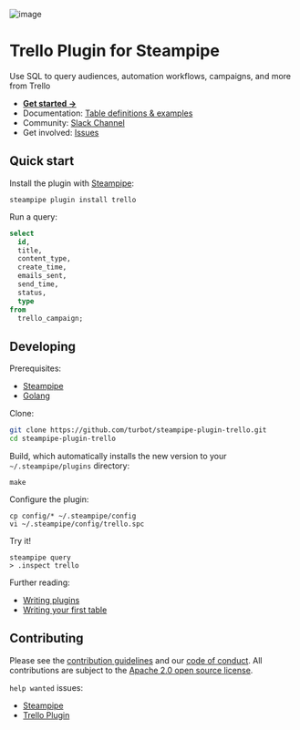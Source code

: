 ![image](https://hub.steampipe.io/images/plugins/turbot/trello-social-graphic.png)

# Trello Plugin for Steampipe

Use SQL to query audiences, automation workflows, campaigns, and more from Trello

- **[Get started →](https://hub.steampipe.io/plugins/turbot/trello)**
- Documentation: [Table definitions & examples](https://hub.steampipe.io/plugins/turbot/trello/tables)
- Community: [Slack Channel](https://steampipe.io/community/join)
- Get involved: [Issues](https://github.com/turbot/steampipe-plugin-trello/issues)

## Quick start

Install the plugin with [Steampipe](https://steampipe.io):

```shell
steampipe plugin install trello
```

Run a query:

```sql
select
  id,
  title,
  content_type,
  create_time,
  emails_sent,
  send_time,
  status,
  type
from
  trello_campaign;
```

## Developing

Prerequisites:

- [Steampipe](https://steampipe.io/downloads)
- [Golang](https://golang.org/doc/install)

Clone:

```sh
git clone https://github.com/turbot/steampipe-plugin-trello.git
cd steampipe-plugin-trello
```

Build, which automatically installs the new version to your `~/.steampipe/plugins` directory:

```
make
```

Configure the plugin:

```
cp config/* ~/.steampipe/config
vi ~/.steampipe/config/trello.spc
```

Try it!

```
steampipe query
> .inspect trello
```

Further reading:

- [Writing plugins](https://steampipe.io/docs/develop/writing-plugins)
- [Writing your first table](https://steampipe.io/docs/develop/writing-your-first-table)

## Contributing

Please see the [contribution guidelines](https://github.com/turbot/steampipe/blob/main/CONTRIBUTING.md) and our [code of conduct](https://github.com/turbot/steampipe/blob/main/CODE_OF_CONDUCT.md). All contributions are subject to the [Apache 2.0 open source license](https://github.com/turbot/steampipe-plugin-trello/blob/main/LICENSE).

`help wanted` issues:

- [Steampipe](https://github.com/turbot/steampipe/labels/help%20wanted)
- [Trello Plugin](https://github.com/turbot/steampipe-plugin-trello/labels/help%20wanted)
